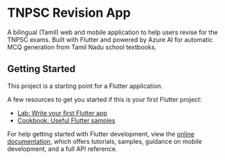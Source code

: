 # TNPSC Revision App

A bilingual (Tamil) web and mobile application to help users revise for the TNPSC exams. Built with Flutter and powered by Azure AI for automatic MCQ generation from Tamil Nadu school textbooks.

## Getting Started

This project is a starting point for a Flutter application.

A few resources to get you started if this is your first Flutter project:

- [Lab: Write your first Flutter app](https://docs.flutter.dev/get-started/codelab)
- [Cookbook: Useful Flutter samples](https://docs.flutter.dev/cookbook)

For help getting started with Flutter development, view the
[online documentation](https://docs.flutter.dev/), which offers tutorials,
samples, guidance on mobile development, and a full API reference.
